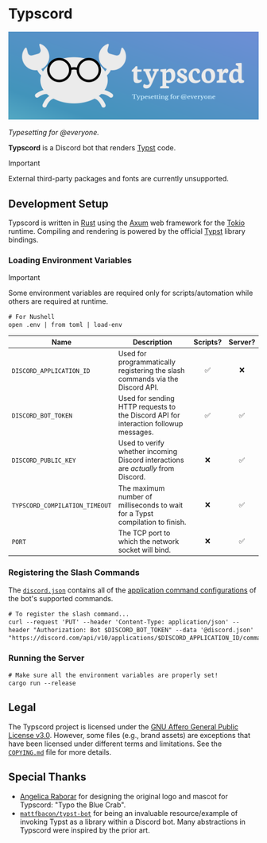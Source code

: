 # Typscord

![Typo the Blue Crab](./docs/banner.svg)

_Typesetting for @everyone._

**Typscord** is a Discord bot that renders [Typst] code.

[Typst]: https://typst.app/

> [!IMPORTANT]
> External third-party packages and fonts are currently unsupported.

## Development Setup

Typscord is written in [Rust] using the [Axum] web framework for the [Tokio] runtime. Compiling and rendering is powered by the official [Typst] library bindings.

[Rust]: https://www.rust-lang.org/
[Axum]: https://docs.rs/axum/latest/axum/
[Tokio]: https://docs.rs/tokio/latest/tokio/

### Loading Environment Variables

> [!IMPORTANT]
> Some environment variables are required only for scripts/automation while others are required at runtime.

```shell
# For Nushell
open .env | from toml | load-env
```

| **Name**                       | **Description**                                                                      | Scripts? | Server? |
| ------------------------------ | ------------------------------------------------------------------------------------ | :------: | :-----: |
| `DISCORD_APPLICATION_ID`       | Used for programmatically registering the slash commands via the Discord API.        |    ✅    |   ❌    |
| `DISCORD_BOT_TOKEN`            | Used for sending HTTP requests to the Discord API for interaction followup messages. |    ✅    |   ✅    |
| `DISCORD_PUBLIC_KEY`           | Used to verify whether incoming Discord interactions are _actually_ from Discord.    |    ❌    |   ✅    |
| `TYPSCORD_COMPILATION_TIMEOUT` | The maximum number of milliseconds to wait for a Typst compilation to finish.        |    ❌    |   ✅    |
| `PORT`                         | The TCP port to which the network socket will bind.                                  |    ❌    |   ✅    |

### Registering the Slash Commands

The [`discord.json`] contains all of the [application command configurations][bulk-overwrite-global-application-commands] of the bot's supported commands.

[`discord.json`]: ./discord.json
[bulk-overwrite-global-application-commands]: https://discord.com/developers/docs/interactions/application-commands#bulk-overwrite-global-application-commands

```shell
# To register the slash command...
curl --request 'PUT' --header 'Content-Type: application/json' --header "Authorization: Bot $DISCORD_BOT_TOKEN" --data '@discord.json' "https://discord.com/api/v10/applications/$DISCORD_APPLICATION_ID/commands"
```

### Running the Server

```shell
# Make sure all the environment variables are properly set!
cargo run --release
```

## Legal

The Typscord project is licensed under the [GNU Affero General Public License v3.0](./LICENSE). However, some files (e.g., brand assets) are exceptions that have been licensed under different terms and limitations. See the [`COPYING.md`] file for more details.

[`COPYING.md`]: ./COPYING.md

## Special Thanks

- [Angelica Raborar][`Anjellyrika`] for designing the original logo and mascot for Typscord: "Typo the Blue Crab".
- [`mattfbacon/typst-bot`] for being an invaluable resource/example of invoking Typst as a library within a Discord bot. Many abstractions in Typscord were inspired by the prior art.

[`Anjellyrika`]: https://github.com/Anjellyrika
[`mattfbacon/typst-bot`]: https://github.com/mattfbacon/typst-bot
